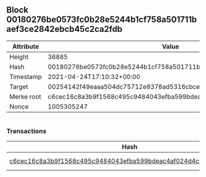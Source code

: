 ## Block 00180276be0573fc0b28e5244b1cf758a501711baef3ce2842ebcb45c2ca2fdb

Attribute | Value
--- | ---
Height | 36885
Hash | 00180276be0573fc0b28e5244b1cf758a501711baef3ce2842ebcb45c2ca2fdb
Timestamp | 2021-04-24T17:10:32+00:00
Target | 00254142f49eaaa504dc75712e8378ad5316cbcead634704b3734b6271167cc4
Merke root | c6cec16c8a3b9f1568c495c9484043efba599bdeac4af024d4c6c8440538d22b
Nonce | 1005305247

```

```

### Transactions

Hash | Amount
--- | ---
[c6cec16c8a3b9f1568c495c9484043efba599bdeac4af024d4c6c8440538d22b](c6cec16c8a3b9f1568c495c9484043efba599bdeac4af024d4c6c8440538d22b.md) | 10.00000000 SKEPTI 
